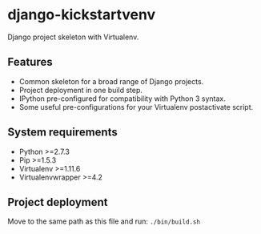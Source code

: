 django-kickstartvenv
====================

Django project skeleton with Virtualenv.


Features
--------

- Common skeleton for a broad range of Django projects.
- Project deployment in one build step.
- IPython pre-configured for compatibility with Python 3 syntax.
- Some useful pre-configurations for your Virtualenv postactivate script.


System requirements
-------------------

- Python >=2.7.3
- Pip >=1.5.3
- Virtualenv >=1.11.6
- Virtualenvwrapper >=4.2


Project deployment
------------------

Move to the same path as this file and run: `./bin/build.sh`

